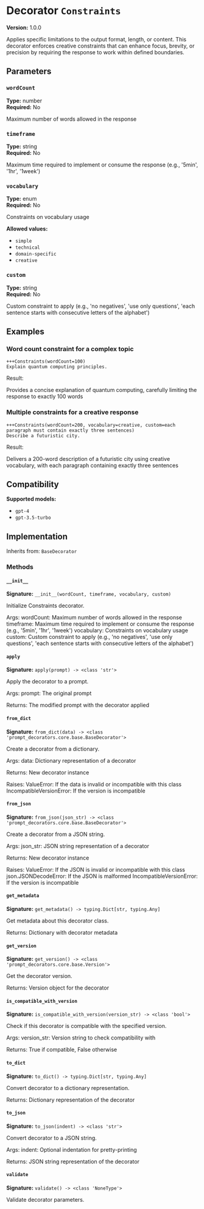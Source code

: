 # Decorator `Constraints`

**Version:** 1.0.0

Applies specific limitations to the output format, length, or content. This decorator enforces creative constraints that can enhance focus, brevity, or precision by requiring the response to work within defined boundaries.

## Parameters

### `wordCount`

**Type:** number  
**Required:** No  

Maximum number of words allowed in the response

### `timeframe`

**Type:** string  
**Required:** No  

Maximum time required to implement or consume the response (e.g., '5min', '1hr', '1week')

### `vocabulary`

**Type:** enum  
**Required:** No  

Constraints on vocabulary usage

**Allowed values:**

- `simple`
- `technical`
- `domain-specific`
- `creative`

### `custom`

**Type:** string  
**Required:** No  

Custom constraint to apply (e.g., 'no negatives', 'use only questions', 'each sentence starts with consecutive letters of the alphabet')

## Examples

### Word count constraint for a complex topic

```
+++Constraints(wordCount=100)
Explain quantum computing principles.
```

Result:

Provides a concise explanation of quantum computing, carefully limiting the response to exactly 100 words

### Multiple constraints for a creative response

```
+++Constraints(wordCount=200, vocabulary=creative, custom=each paragraph must contain exactly three sentences)
Describe a futuristic city.
```

Result:

Delivers a 200-word description of a futuristic city using creative vocabulary, with each paragraph containing exactly three sentences

## Compatibility

**Supported models:**

- `gpt-4`
- `gpt-3.5-turbo`

## Implementation

Inherits from: `BaseDecorator`

### Methods

#### `__init__`

**Signature:** `__init__(wordCount, timeframe, vocabulary, custom)`

Initialize Constraints decorator.

Args:
    wordCount: Maximum number of words allowed in the response
    timeframe: Maximum time required to implement or consume the response (e.g., '5min', '1hr', '1week')
    vocabulary: Constraints on vocabulary usage
    custom: Custom constraint to apply (e.g., 'no negatives', 'use only questions', 'each sentence starts with consecutive letters of the alphabet')

#### `apply`

**Signature:** `apply(prompt) -> <class 'str'>`

Apply the decorator to a prompt.

Args:
    prompt: The original prompt
    
Returns:
    The modified prompt with the decorator applied

#### `from_dict`

**Signature:** `from_dict(data) -> <class 'prompt_decorators.core.base.BaseDecorator'>`

Create a decorator from a dictionary.

Args:
    data: Dictionary representation of a decorator
    
Returns:
    New decorator instance
    
Raises:
    ValueError: If the data is invalid or incompatible with this class
    IncompatibleVersionError: If the version is incompatible

#### `from_json`

**Signature:** `from_json(json_str) -> <class 'prompt_decorators.core.base.BaseDecorator'>`

Create a decorator from a JSON string.

Args:
    json_str: JSON string representation of a decorator
    
Returns:
    New decorator instance
    
Raises:
    ValueError: If the JSON is invalid or incompatible with this class
    json.JSONDecodeError: If the JSON is malformed
    IncompatibleVersionError: If the version is incompatible

#### `get_metadata`

**Signature:** `get_metadata() -> typing.Dict[str, typing.Any]`

Get metadata about this decorator class.

Returns:
    Dictionary with decorator metadata

#### `get_version`

**Signature:** `get_version() -> <class 'prompt_decorators.core.base.Version'>`

Get the decorator version.

Returns:
    Version object for the decorator

#### `is_compatible_with_version`

**Signature:** `is_compatible_with_version(version_str) -> <class 'bool'>`

Check if this decorator is compatible with the specified version.

Args:
    version_str: Version string to check compatibility with
    
Returns:
    True if compatible, False otherwise

#### `to_dict`

**Signature:** `to_dict() -> typing.Dict[str, typing.Any]`

Convert decorator to a dictionary representation.

Returns:
    Dictionary representation of the decorator

#### `to_json`

**Signature:** `to_json(indent) -> <class 'str'>`

Convert decorator to a JSON string.

Args:
    indent: Optional indentation for pretty-printing
    
Returns:
    JSON string representation of the decorator

#### `validate`

**Signature:** `validate() -> <class 'NoneType'>`

Validate decorator parameters.

